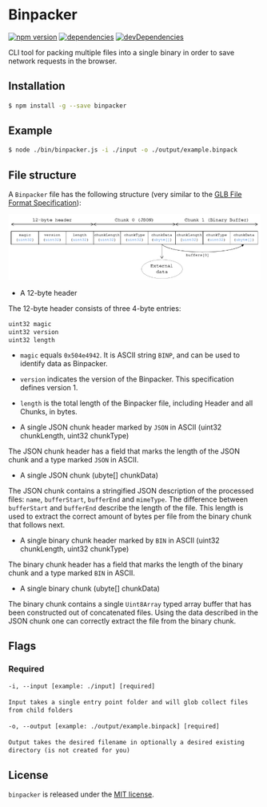 # Binpacker

[![npm version](https://badge.fury.io/js/binpacker.svg)](https://badge.fury.io/js/binpacker)
[![dependencies](https://david-dm.org/timvanscherpenzeel/binpacker.svg)](https://david-dm.org/timvanscherpenzeel/binpacker)
[![devDependencies](https://david-dm.org/timvanscherpenzeel/binpacker/dev-status.svg)](https://david-dm.org/timvanscherpenzeel/binpacker#info=devDependencies)

CLI tool for packing multiple files into a single binary in order to save network requests in the browser.

## Installation

```sh
$ npm install -g --save binpacker
```

## Example

```sh
$ node ./bin/binpacker.js -i ./input -o ./output/example.binpack
```

## File structure

A `Binpacker` file has the following structure (very similar to the [GLB File Format Specification](https://github.com/KhronosGroup/glTF/tree/master/specification/2.0#glb-file-format-specification)):

![file_structure](/docs/file_structure.png?raw=true)

- A 12-byte header

The 12-byte header consists of three 4-byte entries:

```
uint32 magic
uint32 version
uint32 length
```

- `magic` equals `0x504e4942`. It is ASCII string `BINP`, and can be used to identify data as Binpacker.

- `version` indicates the version of the Binpacker. This specification defines version 1.

- `length` is the total length of the Binpacker file, including Header and all Chunks, in bytes.

- A single JSON chunk header marked by `JSON` in ASCII (uint32 chunkLength, uint32 chunkType)

The JSON chunk header has a field that marks the length of the JSON chunk and a type marked `JSON` in ASCII.

- A single JSON chunk (ubyte[] chunkData)

The JSON chunk contains a stringified JSON description of the processed files: `name`, `bufferStart`, `bufferEnd` and `mimeType`. The difference between `bufferStart` and `bufferEnd` describe the length of the file. This length is used to extract the correct amount of bytes per file from the binary chunk that follows next.

- A single binary chunk header marked by `BIN` in ASCII (uint32 chunkLength, uint32 chunkType)

The binary chunk header has a field that marks the length of the binary chunk and a type marked `BIN` in ASCII.

- A single binary chunk (ubyte[] chunkData)

The binary chunk contains a single `Uint8Array` typed array buffer that has been constructed out of concatenated files. Using the data described in the JSON chunk one can correctly extract the file from the binary chunk.

## Flags

### Required

    -i, --input [example: ./input] [required]

    Input takes a single entry point folder and will glob collect files from child folders

    -o, --output [example: ./output/example.binpack] [required]

    Output takes the desired filename in optionally a desired existing directory (is not created for you)

## License

`binpacker` is released under the [MIT license](https://raw.githubusercontent.com/TimvanScherpenzeel/binpacker/master/LICENSE).
